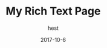---
title: 'My Rich Text Page'
text: "<p>&nbsp;</p>\n\n<h2>This is a rich text page</h2>\n\n<p>A simple page for inserting formatted text and media</p>\n\n<p>&nbsp;</p>\n"
meta:
    id: 03913acb2ac2735793a05d22a21edd3e3b2168b6
    parentId: ""
    language: en
date: '2017-10-6'
author: hest
permalink: /my-rich-text-page/
---